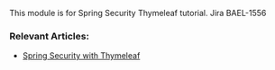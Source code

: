 This module is for Spring Security Thymeleaf tutorial.
Jira BAEL-1556

### Relevant Articles: 

- [Spring Security with Thymeleaf](http://www.baeldung.com/spring-security-thymeleaf)

